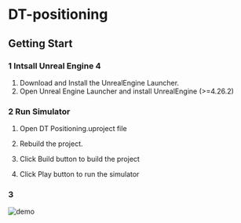 # DT-positioning
## Getting Start
### 1 Intsall Unreal Engine 4
1. Download and Install the UnrealEngine Launcher.
2. Open Unreal Engine Launcher and install UnrealEngine (>=4.26.2)
### 2 Run Simulator
1. Open DT Positioning.uproject file

2. Rebuild the project. 

3. Click Build button to build the project

4. Click Play button to run the simulator
### 3 
![demo](indoor_DNT_gif_new.gif)
